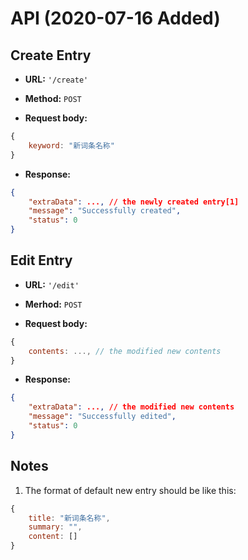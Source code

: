 # API (2020-07-16 Added)

## Create Entry

* **URL:** `'/create'`

* **Method:** `POST`

* **Request body:**

```JavaScript
{
    keyword: "新词条名称"
}
```

* **Response:**

```JSON
{
    "extraData": ..., // the newly created entry[1]
    "message": "Successfully created",
    "status": 0
}
```

## Edit Entry

* **URL:** `'/edit'`

* **Merhod:** `POST`

* **Request body:**

```JavaScript
{
    contents: ..., // the modified new contents
}
```

* **Response:**

```JSON
{
    "extraData": ..., // the modified new contents
    "message": "Successfully edited",
    "status": 0
}
```

## Notes

1. The format of default new entry should be like this:

```JavaScript
{
    title: "新词条名称",
    summary: "",
    content: []
}
```
